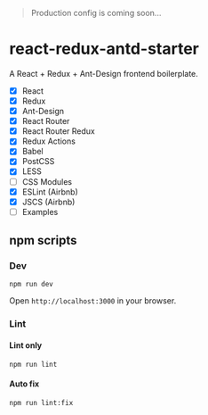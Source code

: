 > Production config is coming soon...

# react-redux-antd-starter
A React + Redux + Ant-Design frontend boilerplate.

- [x] React
- [x] Redux
- [x] Ant-Design
- [x] React Router
- [x] React Router Redux
- [x] Redux Actions
- [x] Babel
- [x] PostCSS
- [x] LESS
- [ ] CSS Modules
- [x] ESLint (Airbnb)
- [x] JSCS (Airbnb)
- [ ] Examples

## npm scripts

### Dev
```
npm run dev
```
Open `http://localhost:3000` in your browser.

### Lint

#### Lint only
```
npm run lint
```

#### Auto fix
```
npm run lint:fix
```
